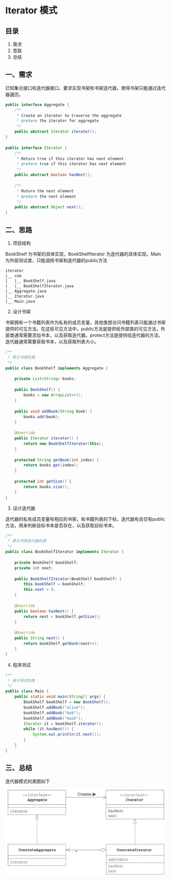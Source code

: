 # Iterator 模式

## 目录

1. 需求
2. 思路
3. 总结



## 一、需求

已知集合接口和迭代器接口，要求实现书架和书架迭代器，使得书架只能通过迭代器遍历。

```java
public interface Aggregate {
    /**
     * Create an iterator to traverse the aggregate
     * @return the iterator for aggregate
     */
    public abstract Iterator iterator();
}

public interface Iterator {
    /**
     * Return true if this iterator has next element
     * @return true if this iterator has next element
     */
    public abstract boolean hasNext();

    /**
     * Ruturn the next element
     * @return the next element
     */
    public abstract Object next();
}
```



## 二、思路

1. 项目结构

BookShelf 为书架的具体实现，BookShelfIterator 为迭代器的具体实现。Main 为外部测试类，只能调用书架和迭代器的public方法

```
iterator
|__	com
|	|__	BookShelf.java
|	|__	BookShelfIterator.java
|__	Aggregate.java
|__	Iterator.java
|__	Main.java
```



2. 设计书架

书架拥有一个书籍列表作为私有的成员变量，其他类想访问书籍列表只能通过书架提供的可见方法。在这些可见方法中，public方法是提供给外部类的可见方法，外部类通常需要添加书本，以及获取迭代器。protect方法是提供给迭代器的方法，迭代器通常需要获取书本，以及获取列表大小。

```java
/**
 * 表示书架的类
 */
public class BookShelf implements Aggregate {

    private List<String> books;

    public BookShelf() {
        books = new ArrayList<>();
    }

    public void addBook(String book) {
        books.add(book);
    }

    @Override
    public Iterator iterator() {
        return new BookShelfIterator(this);
    }

    protected String getBook(int index) {
        return books.get(index);
    }

    protected int getSize() {
        return books.size();
    }
}
```



3. 设计迭代器

迭代器的私有成员变量有相应的书架，和书籍列表的下标。迭代器有且仅有public方法，用来判断目标书本是否存在，以及获取目标书本。

```java
/**
 * 表示书架迭代器的类
 */
public class BookShelfIterator implements Iterator {

    private BookShelf bookShelf;
    private int next;

    public BookShelfIterator(BookShelf bookShelf) {
        this.bookShelf = bookShelf;
        this.next = 0;
    }

    @Override
    public boolean hasNext() {
        return next < bookShelf.getSize();
    }

    @Override
    public String next() {
        return bookShelf.getBook(next++);
    }
}
```



4. 程序测试

```java
/**
 * 用于测试的类
 */
public class Main {
    public static void main(String[] args) {
        BookShelf bookShelf = new BookShelf();
        bookShelf.addBook("alice");
        bookShelf.addBook("bob");
        bookShelf.addBook("mask");
        Iterator it = bookShelf.iterator();
        while (it.hasNext()) {
            System.out.println(it.next());
        }
    }
}

```



## 三、总结

迭代器模式的类图如下

![image-20220501162223071](image-20220501162223071.png)
